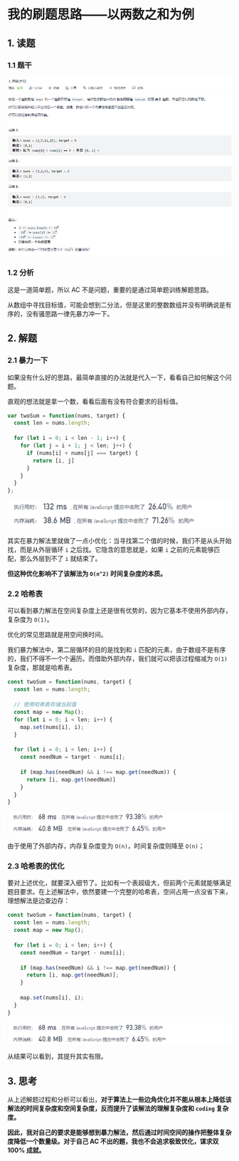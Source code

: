 # 我的刷题思路——以两数之和为例

## 1. 读题

### 1.1 题干

![](./imgs/1.png)

### 1.2 分析

这是一道简单题，所以 AC 不是问题，重要的是通过简单题训练解题思路。

从数组中寻找目标值，可能会想到二分法，但是这里的整数数组并没有明确说是有序的，没有骚思路一律先暴力冲一下。

## 2. 解题

### 2.1 暴力一下

如果没有什么好的思路，最简单直接的办法就是代入一下，看看自己如何解这个问题。

直观的想法就是拿一个数，看看后面有没有符合要求的目标值。

```js
var twoSum = function(nums, target) {
  const len = nums.length;

  for (let i = 0; i < len - 1; i++) {
    for (let j = i + 1; j < len; j++) {
      if (nums[i] + nums[j] === target) {
        return [i, j]
      }
    }
  }
};
```

![](./imgs/1-1.png)

其实在暴力解法里就做了一点小优化：当寻找第二个值的时候，我们不是从头开始找，而是从外层循环 `i` 之后找。它隐含的意思就是，如果 `i` 之前的元素能够匹配，那么外层到不了 `i` 就结束了。

**但这种优化影响不了该解法为 `O(n^2)` 时间复杂度的本质。**

### 2.2 哈希表

可以看到暴力解法在空间复杂度上还是很有优势的，因为它基本不使用外部内存，复杂度为 `O(1)`。

优化的常见思路就是用空间换时间。

我们暴力解法中，第二层循环的目的是找到和 `i` 匹配的元素，由于数组不是有序的，我们不得不一个个遍历。而借助外部内存，我们就可以把该过程缩减为 `O(1)` 复杂度，那就是哈希表。

```js
const twoSum = function(nums, target) {
  const len = nums.length;

  // 使用哈希表存储当前值
  const map = new Map();
  for (let i = 0; i < len; i++) {
    map.set(nums[i], i);
  }

  for (let i = 0; i < len; i++) {
    const needNum = target - nums[i];

    if (map.has(needNum) && i !== map.get(needNum)) {
      return [i, map.get(needNum)]
    }
  }
}
```

![](./imgs/1-2.png)

由于使用了外部内存，内存复杂度变为 `O(n)`，时间复杂度则降至 `O(n)`；

### 2.3 哈希表的优化

要对上述优化，就要深入细节了。比如有一个表超级大，但前两个元素就能够满足题目要求。在上述解法中，依然要建一个完整的哈希表，空间占用一点没省下来，理想解法是边查边存：

```js
const twoSum = function(nums, target) {
  const len = nums.length;
  const map = new Map();

  for (let i = 0; i < len; i++) {
    const needNum = target - nums[i];

    if (map.has(needNum) && i !== map.get(needNum)) {
      return [i, map.get(needNum)];
    }

    map.set(nums[i], i);
  }
}
```

![](./imgs/1-2.png)

从结果可以看到，其提升其实有限。

## 3. 思考

从上述解题过程和分析可以看出，**对于算法上一些边角优化并不能从根本上降低该解法的时间复杂度和空间复杂度，反而提升了该解法的理解复杂度和 `coding` 复杂度。**

**因此，我对自己的要求是能够想到暴力解法，然后通过时间空间的操作把整体复杂度降低一个数量级。对于自己 AC 不出的题，我也不会追求极致优化，谋求双 100% 成就。**
